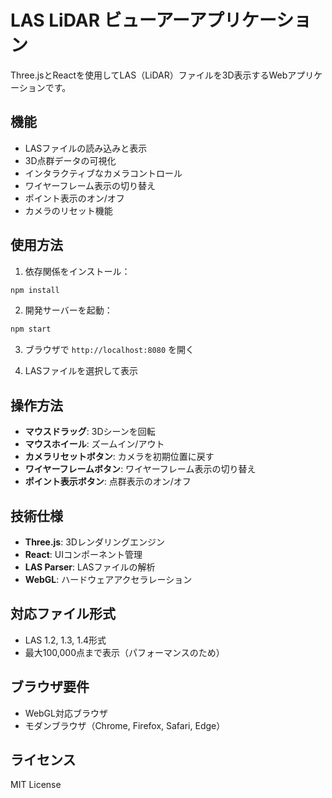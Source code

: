 # LAS LiDAR ビューアーアプリケーション

Three.jsとReactを使用してLAS（LiDAR）ファイルを3D表示するWebアプリケーションです。

## 機能

- LASファイルの読み込みと表示
- 3D点群データの可視化
- インタラクティブなカメラコントロール
- ワイヤーフレーム表示の切り替え
- ポイント表示のオン/オフ
- カメラのリセット機能

## 使用方法

1. 依存関係をインストール：
```bash
npm install
```

2. 開発サーバーを起動：
```bash
npm start
```

3. ブラウザで `http://localhost:8080` を開く

4. LASファイルを選択して表示

## 操作方法

- **マウスドラッグ**: 3Dシーンを回転
- **マウスホイール**: ズームイン/アウト
- **カメラリセットボタン**: カメラを初期位置に戻す
- **ワイヤーフレームボタン**: ワイヤーフレーム表示の切り替え
- **ポイント表示ボタン**: 点群表示のオン/オフ

## 技術仕様

- **Three.js**: 3Dレンダリングエンジン
- **React**: UIコンポーネント管理
- **LAS Parser**: LASファイルの解析
- **WebGL**: ハードウェアアクセラレーション

## 対応ファイル形式

- LAS 1.2, 1.3, 1.4形式
- 最大100,000点まで表示（パフォーマンスのため）

## ブラウザ要件

- WebGL対応ブラウザ
- モダンブラウザ（Chrome, Firefox, Safari, Edge）

## ライセンス

MIT License
